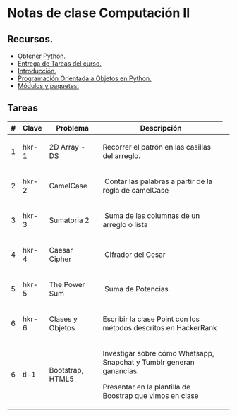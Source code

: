 # Notas de clase Computación II



## Recursos.
* [Obtener Python.][185b52da]    
* [Entrega de Tareas del curso.][0ef1080b]    
* [Introducción.][3eec47a4]  
* [Programación Orientada a Objetos en Python.][2b1b5d32]    
* [Módulos y paquetes.][744e6c08]  

## Tareas

<table class="table">
    <thead>
        <tr>
            <th>#</th>
            <th>Clave</th>
            <th>Problema</th>
            <th>Descripción</th>
        </tr>
    </thead>
    <tbody>
        <tr>
            <td>1</td>
            <td>hkr-1</td>
            <td>
                <p>2D Array - DS</p>
            </td>
            <td>
                <p>Recorrer el patrón en las casillas del arreglo.</p>
            </td>
            <td></td>
        </tr>
        <tr>
            <td>2</td>
            <td>hkr-2</td>
            <td>
                <p>CamelCase</p>
            </td>
            <td>
                <p>&nbsp;Contar las palabras a partir de la regla de camelCase</p>
            </td>
            <td></td>
        </tr>
        <tr>
            <td>3</td>
            <td>hkr-3</td>
            <td>
                <p>Sumatoria 2</p>
            </td>
            <td>
                <p>&nbsp;Suma de las columnas de un arreglo o lista</p>
            </td>
            <td></td>
        </tr>
        <tr>
            <td>4</td>
            <td>hkr-4</td>
            <td>
                <p>Caesar Cipher</p>
            </td>
            <td>
                <p>&nbsp;Cifrador del Cesar</p>
            </td>
            <td></td>
        </tr>
        <tr>
            <td>5</td>
            <td>hkr-5</td>
            <td>
                <p>The Power Sum</p>
            </td>
            <td>
                <p>&nbsp;Suma de Potencias</p>
            </td>
            <td></td>
        </tr>
        <tr>
            <td>6</td>
            <td>hkr-6</td>
            <td>
                <p>Clases y Objetos</p>
            </td>
            <td>
                <p>Escribir la clase Point con los métodos descritos en HackerRank</p>
            </td>
            <td></td>
        </tr>
        <tr>
            <td>6</td>
            <td>ti-1</td>
            <td>
                <p>Bootstrap, HTML5</p>
            </td>
            <td>
                <p>Investigar sobre cómo Whatsapp, Snapchat y Tumblr generan ganancias.</p>
                <p>Presentar en la plantilla de Boostrap que vimos en clase</p>
            </td>
            <td></td>
        </tr>
    </tbody>
</table>

[0ef1080b]: FormatoEntregaTareas.Rmd "Formato de Entrega de Tareas"  
[3eec47a4]: Chapter-1.Rmd "Introducción a Python"  
[744e6c08]: Chapter-3-2.ipynb "Módulos"
[185b52da]: Chapter0.Rmd "Obtener Python"
[2b1b5d32]: Chapter3-1.ipynb "Introducción a Programación Orientada a Objetos"
